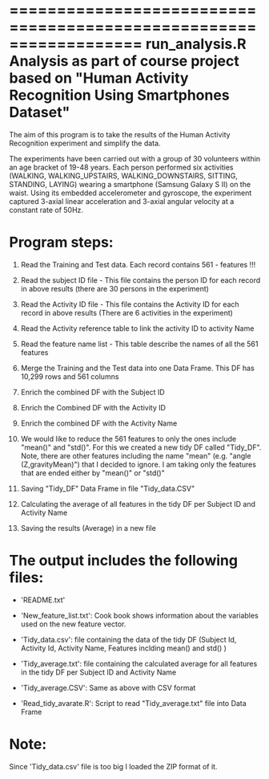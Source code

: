 ==================================================================
run_analysis.R
Analysis as part of course project based on "Human Activity Recognition Using Smartphones Dataset"
==================================================================
The aim of this program is to take the results of the Human Activity Recognition experiment and simplify the data.

The experiments have been carried out with a group of 30 volunteers within an age bracket of 19-48 years. 
Each person performed six activities (WALKING, WALKING_UPSTAIRS, WALKING_DOWNSTAIRS, SITTING, STANDING, LAYING) wearing 
a smartphone (Samsung Galaxy S II) on the waist. Using its embedded accelerometer and gyroscope, the experiment captured 3-axial linear 
acceleration and 3-axial angular velocity at a constant rate of 50Hz.

Program steps:
======================================
1. Read the Training  and Test data. Each record contains 561 - features !!!
2. Read the subject ID file - This file contains the person ID for each record in above results (there are 30 persons in the experiment)
3. Read the Activity ID file - This file contains the Activity ID for each record in above results (There are 6 activities in the experiment)
4. Read the Activity reference table to link the activity ID to activity Name
5. Read the feature name list - This table describe the names of all the 561 features

6. Merge the Training and the Test data into one Data Frame. This DF has 10,299 rows and 561 columns
7. Enrich the combined DF with the Subject ID
8. Enrich the Combined DF with the Activity ID
9. Enrich the combined DF with the Activity Name

10. We would like to reduce the 561 features to only the ones include "mean()" and "std()". For this we created a new tidy DF called "Tidy_DF".
Note, there are other features including the name "mean" (e.g. "angle (Z,gravityMean)") that I decided to ignore. I am taking only
the features that are ended either by "mean()" or "std()"

11. Saving "Tidy_DF" Data Frame in file "Tidy_data.CSV"

12. Calculating the average of all features in the tidy DF per Subject ID and Activity Name

13. Saving the results (Average) in a new file


The output includes the following files:
=========================================

- 'README.txt'

- 'New_feature_list.txt': Cook book shows information about the variables used on the new feature vector.

- 'Tidy_data.csv': file containing the data of the tidy DF (Subject Id, Activity Id, Activity Name, Features inclding mean() and std() )

- 'Tidy_average.txt': file containing the calculated average for all features in the tidy DF per Subject ID and Activity Name

- 'Tidy_average.CSV': Same as above with CSV format

- 'Read_tidy_avarate.R': Script to read "Tidy_average.txt" file into Data Frame

Note:
=========================================
Since 'Tidy_data.csv' file is too big I loaded the ZIP format of it.